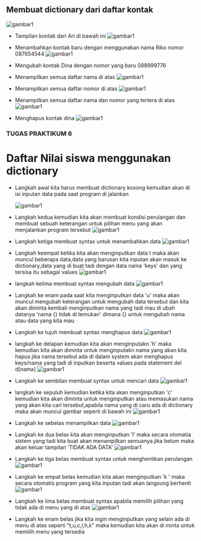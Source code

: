 ## Membuat dictionary dari daftar kontak
![gambar1](gambar/gambar1.png)


- Tampilan kontak dari Ari di bawah ini
![gambar1](gambar/gambar1.png)

- Menambahkan kontak baru dengan menggunakan nama Riko nomor 087654544
![gambar1](gambar/gambar1.png)

- Mengubah kontak Dina dengan nomor yang baru 088999776

- Menampilkan semua daftar nama di atas
![gambar1](gambar/gambar1.png)

- Menampilkan semua daftar nomor di atas
  ![gambar1](gambar/gambar1.png)
  
- Menampilkan semua daftar nama dan nomor yang tertera di atas
  ![gambar1](gambar/gambar1.png)
- Menghapus kontak dina 
  ![gambar1](gambar/gambar1.png)
 

###  TUGAS PRAKTIKUM 6

# Daftar Nilai siswa menggunakan dictionary

  - Langkah awal kita harus membuat dictionary kosong kemudian akan di isi inputan data pada saat program di jalankan 
  
    ![gambar1](gambar/gambar1.png)

- Langkah kedua kemudian kita akan membuat kondisi perulangan dan membuat sebuah keterangan untuk pilihan menu yang akan menjalankan program tersebut 
   ![gambar1](gambar/gambar1.png)

- Langkah ketiga membuat syntax untuk menambahkan data 
   ![gambar1](gambar/gambar1.png)

- Langkah keempat ketika kita akan menginputkan data t maka akan muncul beberapa data,data  yang barusan kita inputan akan masuk ke dictionary,data yang di buat tadi dengan data nama 'keys' dan yang tersisa itu sebagai values
    ![gambar1](gambar/gambar1.png)

- langkah kelima membuat syntax mengubah data
![gambar1](gambar/gambar1.png)

- Langkah ke enam pada saat kita menginputkan data 'u' maka akan muncul mengubah keterangan untuk mengubah data tersebut dan kita akan diminta kembali menginputkan nama yang tadi mau di ubah datanya 'nama {} tidak di temukan' dimana {} untuk mengubah nama atau data yang kita mau
- Langkah ke tujuh membuat syntax menghapus data 
![gambar1](gambar/gambar1.png)

- langkah ke delapan kemudian kita akan menginputakn 'h' maka kemudian kita akan diminta untuk menginputakn nama yang akan kita hapus jika nama tersebut ada di dalam system akan menghapus keys/nama yang tadi di inputkan beserta values pada statement del   d[nama] 
![gambar1](gambar/gambar1.png)

- Langkah ke sembilan membuat syntax untuk mencari data 
![gambar1](gambar/gambar1.png)

- langkah ke sepuluh kemudian ketika kita akan menginputkan 'c' kemudian kita akan diminta untuk menginputkan atau memasukan nama yang akan kita cari tersebut,apabila nama yang di caru ada di dictionary maka akan muncul gambar seperti di bawah ini
![gambar1](gambar/gambar1.png)

- Langkah ke sebelas menampilkan data 
![gambar1](gambar/gambar1.png)

- Langkah ke dua belas kita akan menginputkan 'l' maka secara otomatia sistem yang tadi kita buat akan menampilkan semuanya.jika belum maka akan keluar tampilan 'TIDAK ADA DATA' 
![gambar1](gambar/gambar1.png)

- Langkah ke tiga belas membuat syntax untuk menghentikan perulangan 
![gambar1](gambar/gambar1.png)

- Langkah ke empat belas kemudian kita akan menginputkan 'k ' maka secara otomatis program yang kita inputan tadi akan langsung berhenti
![gambar1](gambar/gambar1.png)

- Langkah ke lima belas membuat syntax apabila memilih pilihan yang tidak ada di menu yang di atas
   ![gambar1](gambar/gambar1.png)

- Langkah ke enam belas jika kita ingin menginputkan yang selain ada di menu di atas seperti "t,u,c,l,h,k" maka kemudian kita akan di minta untuk memilih menu yang tersedia
